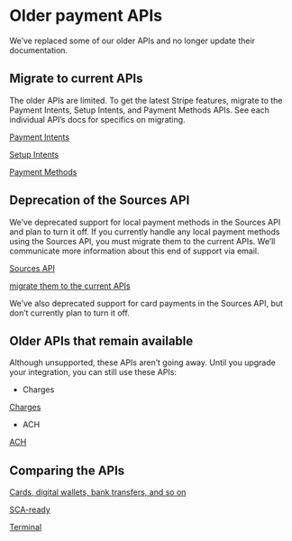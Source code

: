 # Older payment APIs

We’ve replaced some of our older APIs and no longer update their documentation.

## Migrate to current APIs

The older APIs are limited. To get the latest Stripe features, migrate to the Payment Intents, Setup Intents, and Payment Methods APIs. See each individual API’s docs for specifics on migrating.

[Payment Intents](/payments/payment-intents)

[Setup Intents](/payments/setup-intents)

[Payment Methods](/payments/payment-methods)

## Deprecation of the Sources API

We’ve deprecated support for local payment methods in the Sources API and plan to turn it off. If you currently handle any local payment methods using the Sources API, you must migrate them to the current APIs. We’ll communicate more information about this end of support via email.

[Sources API](/sources)

[migrate them to the current APIs](/payments/payment-methods/transitioning)

We’ve also deprecated support for card payments in the Sources API, but don’t currently plan to turn it off.

## Older APIs that remain available

Although unsupported, these APIs aren’t going away. Until you upgrade your integration, you can still use these APIs:

- Charges

[Charges](/payments/charges-api)

- ACH

[ACH](/ach-deprecated)

## Comparing the APIs

[Cards, digital wallets, bank transfers, and so on](/payments/payment-methods/overview)

[SCA-ready](/strong-customer-authentication)

[Terminal](/terminal)

